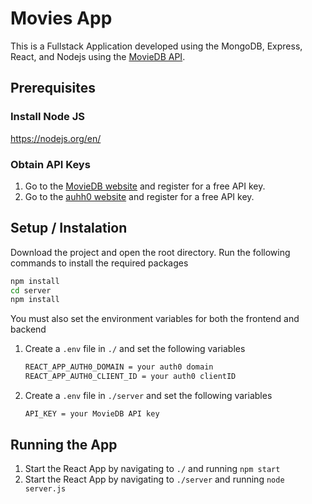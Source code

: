 # Movies App #
This is a Fullstack Application developed using the MongoDB, Express, React, and Nodejs using the [MovieDB API](https://developers.themoviedb.org/3).

## Prerequisites ##
### Install Node JS
https://nodejs.org/en/

### Obtain API Keys ###
1. Go to the [MovieDB website](https://developers.themoviedb.org/3) and register for a free API key.
2. Go to the [auhh0 website](https://auth0.com/docs/quickstart/spa/react#configure-auth0) and register for a free API key.

## Setup / Instalation ##
Download the project and open the root directory.
Run the following commands to install the required packages

```bash
npm install
cd server
npm install
```

You must also set the environment variables for both the frontend and backend
1. Create a `.env` file in `./` and set the following variables
   ```bash
   REACT_APP_AUTH0_DOMAIN = your auth0 domain
   REACT_APP_AUTH0_CLIENT_ID = your auth0 clientID
   ```
2. Create a `.env` file in `./server` and set the following variables
   ```
   API_KEY = your MovieDB API key
   ```

## Running the App ##
1. Start the React App by navigating to `./` and running `npm start`
2. Start the React App by navigating to `./server` and running `node server.js`
